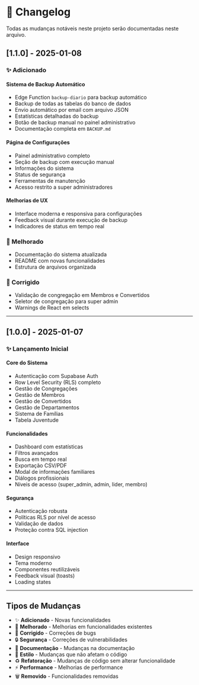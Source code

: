 # 📝 Changelog

Todas as mudanças notáveis neste projeto serão documentadas neste arquivo.

## [1.1.0] - 2025-01-08

### ✨ Adicionado

#### Sistema de Backup Automático
- Edge Function `backup-diario` para backup automático
- Backup de todas as tabelas do banco de dados
- Envio automático por email com arquivo JSON
- Estatísticas detalhadas do backup
- Botão de backup manual no painel administrativo
- Documentação completa em `BACKUP.md`

#### Página de Configurações
- Painel administrativo completo
- Seção de backup com execução manual
- Informações do sistema
- Status de segurança
- Ferramentas de manutenção
- Acesso restrito a super administradores

#### Melhorias de UX
- Interface moderna e responsiva para configurações
- Feedback visual durante execução de backup
- Indicadores de status em tempo real

### 🔧 Melhorado
- Documentação do sistema atualizada
- README com novas funcionalidades
- Estrutura de arquivos organizada

### 🐛 Corrigido
- Validação de congregação em Membros e Convertidos
- Seletor de congregação para super admin
- Warnings de React em selects

---

## [1.0.0] - 2025-01-07

### ✨ Lançamento Inicial

#### Core do Sistema
- Autenticação com Supabase Auth
- Row Level Security (RLS) completo
- Gestão de Congregações
- Gestão de Membros
- Gestão de Convertidos
- Gestão de Departamentos
- Sistema de Famílias
- Tabela Juventude

#### Funcionalidades
- Dashboard com estatísticas
- Filtros avançados
- Busca em tempo real
- Exportação CSV/PDF
- Modal de informações familiares
- Diálogos profissionais
- Níveis de acesso (super_admin, admin, lider, membro)

#### Segurança
- Autenticação robusta
- Políticas RLS por nível de acesso
- Validação de dados
- Proteção contra SQL injection

#### Interface
- Design responsivo
- Tema moderno
- Componentes reutilizáveis
- Feedback visual (toasts)
- Loading states

---

## Tipos de Mudanças

- ✨ **Adicionado** - Novas funcionalidades
- 🔧 **Melhorado** - Melhorias em funcionalidades existentes
- 🐛 **Corrigido** - Correções de bugs
- 🔒 **Segurança** - Correções de vulnerabilidades
- 📝 **Documentação** - Mudanças na documentação
- 🎨 **Estilo** - Mudanças que não afetam o código
- ♻️ **Refatoração** - Mudanças de código sem alterar funcionalidade
- ⚡ **Performance** - Melhorias de performance
- 🗑️ **Removido** - Funcionalidades removidas
